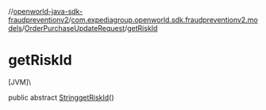 //[openworld-java-sdk-fraudpreventionv2](../../../index.md)/[com.expediagroup.openworld.sdk.fraudpreventionv2.models](../index.md)/[OrderPurchaseUpdateRequest](index.md)/[getRiskId](get-risk-id.md)

# getRiskId

[JVM]\

public abstract [String](https://docs.oracle.com/javase/8/docs/api/java/lang/String.html)[getRiskId](get-risk-id.md)()
